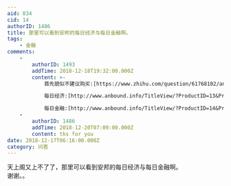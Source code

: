 ```yaml
---
aid: 834
cid: 14
authorID: 1486
title: 那里可以看到安邦的每日经济与每日金融啊。
tags:
    - 金融
comments:
    -
        authorID: 1493
        addTime: 2018-12-18T19:32:00.000Z
        content: >-
            首先貌似不建议购买:[https://www.zhihu.com/question/61768102/answer/452374935](https://www.zhihu.com/question/61768102/answer/452374935)  

            每日经济:[http://www.anbound.info/TitleView/?ProductID=13&ProductName=%C3%BF%C8%D5%BE%AD%BC%C3&ProductTable=Pro\_MeiRiJingJi](http://www.anbound.info/TitleView/?ProductID=13&ProductName=%C3%BF%C8%D5%BE%AD%BC%C3&ProductTable=Pro_MeiRiJingJi)  

            每日金融:[http://www.anbound.info/TitleView/?ProductID=14&ProductName=%C3%BF%C8%D5%BD%F0%C8%DA&ProductTable=Pro\_MeiRiJinRong](http://www.anbound.info/TitleView/?ProductID=14&ProductName=%C3%BF%C8%D5%BD%F0%C8%DA&ProductTable=Pro_MeiRiJinRong)
    -
        authorID: 1486
        addTime: 2018-12-20T07:09:00.000Z
        content: tks for you
date: 2018-12-17T06:16:00.000Z
category: 问答
---
```


天上阁又上不了了，那里可以看到安邦的每日经济与每日金融啊。  
谢谢。。
